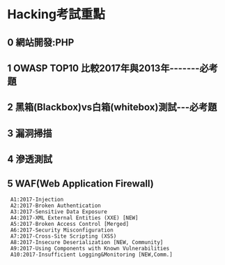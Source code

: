 # Hacking考試重點

## 0 網站開發:PHP

## 1 OWASP TOP10 比較2017年與2013年-------必考題

## 2 黑箱(Blackbox)vs白箱(whitebox)測試---必考題

## 3 漏洞掃描

## 4 滲透測試

## 5 WAF(Web Application Firewall)

```
 A1:2017-Injection
 A2:2017-Broken Authentication
 A3:2017-Sensitive Data Exposure
 A4:2017-XML External Entities (XXE) [NEW]
 A5:2017-Broken Access Control [Merged]
 A6:2017-Security Misconfiguration
 A7:2017-Cross-Site Scripting (XSS)
 A8:2017-Insecure Deserialization [NEW, Community]
 A9:2017-Using Components with Known Vulnerabilities
 A10:2017-Insufficient Logging&Monitoring [NEW,Comm.]
```
